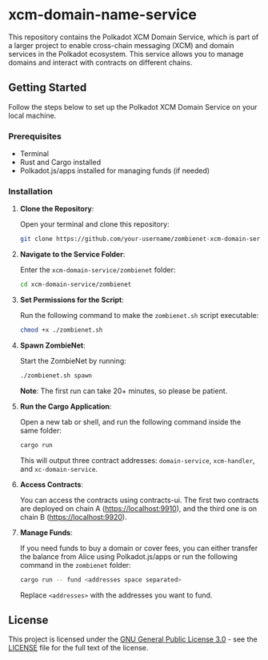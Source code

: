 # xcm-domain-name-service

This repository contains the Polkadot XCM Domain Service, which is part of a larger project to enable cross-chain messaging (XCM) and domain services in the Polkadot ecosystem. This service allows you to manage domains and interact with contracts on different chains.

## Getting Started

Follow the steps below to set up the Polkadot XCM Domain Service on your local machine.

### Prerequisites

- Terminal
- Rust and Cargo installed
- Polkadot.js/apps installed for managing funds (if needed)

### Installation

1. **Clone the Repository**:

   Open your terminal and clone this repository:

   ```bash
   git clone https://github.com/your-username/zombienet-xcm-domain-service.git
   ```

2. **Navigate to the Service Folder**:

   Enter the `xcm-domain-service/zombienet` folder:

   ```bash
   cd xcm-domain-service/zombienet
   ```

3. **Set Permissions for the Script**:

   Run the following command to make the `zombienet.sh` script executable:

   ```bash
   chmod +x ./zombienet.sh
   ```

4. **Spawn ZombieNet**:

   Start the ZombieNet by running:

   ```bash
   ./zombienet.sh spawn
   ```

   **Note**: The first run can take 20+ minutes, so please be patient.

5. **Run the Cargo Application**:

   Open a new tab or shell, and run the following command inside the same folder:

   ```bash
   cargo run
   ```

   This will output three contract addresses: `domain-service`, `xcm-handler`, and `xc-domain-service`.

6. **Access Contracts**:

   You can access the contracts using contracts-ui. The first two contracts are deployed on chain A (<https://localhost:9910>), and the third one is on chain B (<https://localhost:9920>).

7. **Manage Funds**:

   If you need funds to buy a domain or cover fees, you can either transfer the balance from Alice using Polkadot.js/apps or run the following command in the `zombienet` folder:

   ```bash
   cargo run -- fund <addresses space separated>
   ```

   Replace `<addresses>` with the addresses you want to fund.

## License

This project is licensed under the [GNU General Public License 3.0](LICENSE) - see the [LICENSE](LICENSE) file for the full text of the license.
